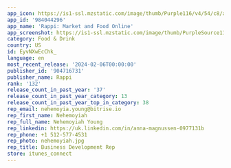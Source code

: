 ```yaml
---
app_icon: https://is1-ssl.mzstatic.com/image/thumb/Purple116/v4/54/c8/a9/54c8a990-6b7b-ab33-0646-0a7667e2e0b7/AppIcon-0-1x_U007emarketing-0-10-0-0-sRGB-GLES2_U002c0-85-220.png/1024x1024bb.png
app_id: '984044296'
app_name: 'Rappi: Market and Food Online'
app_screenshot: https://is1-ssl.mzstatic.com/image/thumb/PurpleSource116/v4/b3/f0/bb/b3f0bb94-e8e6-dea3-d3a4-f6bc6bffcfde/cdeec998-2fea-4e7a-9d28-ac010cbb3931_MX_ASO_ENG_1242x2688_6.png/1242x2688bb.png
category: Food & Drink
country: US
id: EyvNXwEcChk_
language: en
most_recent_release: '2024-02-06T00:00:00'
publisher_id: '904716731'
publisher_name: Rappi
rank: '132'
release_count_in_past_year: '37'
release_count_in_past_year_category: 13
release_count_in_past_year_top_in_category: 38
rep_email: nehemoyia.young@bitrise.io
rep_first_name: Nehemoyiah
rep_full_name: Nehemoyiah Young
rep_linkedin: https://uk.linkedin.com/in/anna-magnussen-0977131b
rep_phone: +1 512-577-4531
rep_photo: nehemoyiah.jpg
rep_title: Business Development Rep
store: itunes_connect
---
```

